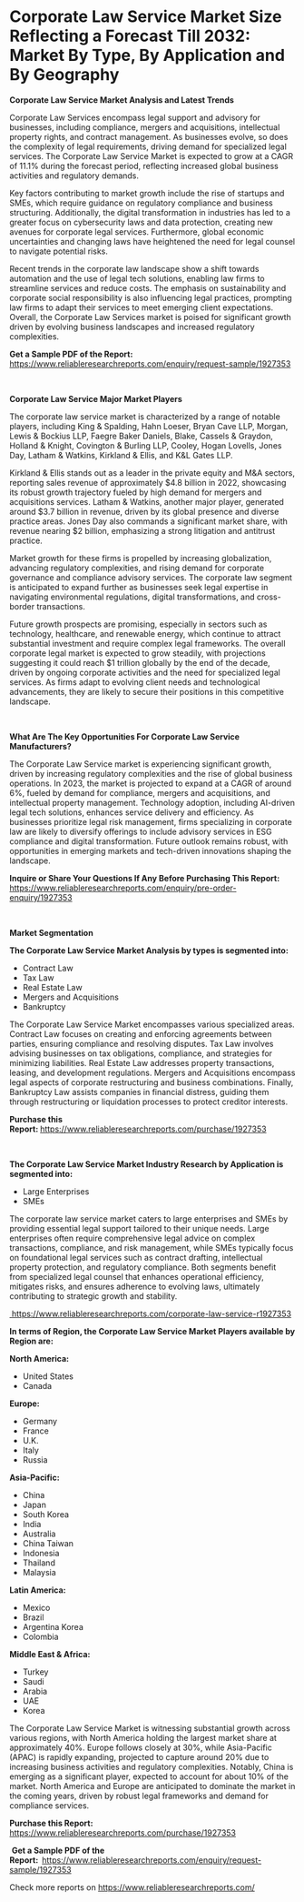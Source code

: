 <p><h1>Corporate Law Service Market Size Reflecting a Forecast Till 2032: Market By Type, By Application and By Geography</h1></p><p><strong>Corporate Law Service Market Analysis and Latest Trends</strong></p>
<p><p>Corporate Law Services encompass legal support and advisory for businesses, including compliance, mergers and acquisitions, intellectual property rights, and contract management. As businesses evolve, so does the complexity of legal requirements, driving demand for specialized legal services. The Corporate Law Service Market is expected to grow at a CAGR of 11.1% during the forecast period, reflecting increased global business activities and regulatory demands.</p><p>Key factors contributing to market growth include the rise of startups and SMEs, which require guidance on regulatory compliance and business structuring. Additionally, the digital transformation in industries has led to a greater focus on cybersecurity laws and data protection, creating new avenues for corporate legal services. Furthermore, global economic uncertainties and changing laws have heightened the need for legal counsel to navigate potential risks.</p><p>Recent trends in the corporate law landscape show a shift towards automation and the use of legal tech solutions, enabling law firms to streamline services and reduce costs. The emphasis on sustainability and corporate social responsibility is also influencing legal practices, prompting law firms to adapt their services to meet emerging client expectations. Overall, the Corporate Law Services market is poised for significant growth driven by evolving business landscapes and increased regulatory complexities.</p></p>
<p><strong>Get a Sample PDF of the Report:&nbsp;</strong> <a href="https://www.reliableresearchreports.com/enquiry/request-sample/1927353?utm_campaign=2216&utm_medium=2&utm_source=Github&utm_content=ia&utm_term=28022025&utm_id=corporate-law-service">https://www.reliableresearchreports.com/enquiry/request-sample/1927353</a></p>
<p>&nbsp;</p>
<p><strong>Corporate Law Service Major Market Players</strong></p>
<p><p>The corporate law service market is characterized by a range of notable players, including King & Spalding, Hahn Loeser, Bryan Cave LLP, Morgan, Lewis & Bockius LLP, Faegre Baker Daniels, Blake, Cassels & Graydon, Holland & Knight, Covington & Burling LLP, Cooley, Hogan Lovells, Jones Day, Latham & Watkins, Kirkland & Ellis, and K&L Gates LLP. </p><p>Kirkland & Ellis stands out as a leader in the private equity and M&A sectors, reporting sales revenue of approximately $4.8 billion in 2022, showcasing its robust growth trajectory fueled by high demand for mergers and acquisitions services. Latham & Watkins, another major player, generated around $3.7 billion in revenue, driven by its global presence and diverse practice areas. Jones Day also commands a significant market share, with revenue nearing $2 billion, emphasizing a strong litigation and antitrust practice.</p><p>Market growth for these firms is propelled by increasing globalization, advancing regulatory complexities, and rising demand for corporate governance and compliance advisory services. The corporate law segment is anticipated to expand further as businesses seek legal expertise in navigating environmental regulations, digital transformations, and cross-border transactions.</p><p>Future growth prospects are promising, especially in sectors such as technology, healthcare, and renewable energy, which continue to attract substantial investment and require complex legal frameworks. The overall corporate legal market is expected to grow steadily, with projections suggesting it could reach $1 trillion globally by the end of the decade, driven by ongoing corporate activities and the need for specialized legal services. As firms adapt to evolving client needs and technological advancements, they are likely to secure their positions in this competitive landscape.</p></p>
<p>&nbsp;</p>
<p><strong>What Are The Key Opportunities For Corporate Law Service Manufacturers?</strong></p>
<p><p>The Corporate Law Service market is experiencing significant growth, driven by increasing regulatory complexities and the rise of global business operations. In 2023, the market is projected to expand at a CAGR of around 6%, fueled by demand for compliance, mergers and acquisitions, and intellectual property management. Technology adoption, including AI-driven legal tech solutions, enhances service delivery and efficiency. As businesses prioritize legal risk management, firms specializing in corporate law are likely to diversify offerings to include advisory services in ESG compliance and digital transformation. Future outlook remains robust, with opportunities in emerging markets and tech-driven innovations shaping the landscape.</p></p>
<p><strong>Inquire or Share Your Questions If Any Before Purchasing This Report:</strong> <a href="https://www.reliableresearchreports.com/enquiry/pre-order-enquiry/1927353?utm_campaign=2216&utm_medium=2&utm_source=Github&utm_content=ia&utm_term=28022025&utm_id=corporate-law-service">https://www.reliableresearchreports.com/enquiry/pre-order-enquiry/1927353</a></p>
<p>&nbsp;</p>
<p><strong>Market Segmentation</strong></p>
<p><strong>The Corporate Law Service Market Analysis by types is segmented into:</strong></p>
<p><ul><li>Contract Law</li><li>Tax Law</li><li>Real Estate Law</li><li>Mergers and Acquisitions</li><li>Bankruptcy</li></ul></p>
<p><p>The Corporate Law Service Market encompasses various specialized areas. Contract Law focuses on creating and enforcing agreements between parties, ensuring compliance and resolving disputes. Tax Law involves advising businesses on tax obligations, compliance, and strategies for minimizing liabilities. Real Estate Law addresses property transactions, leasing, and development regulations. Mergers and Acquisitions encompass legal aspects of corporate restructuring and business combinations. Finally, Bankruptcy Law assists companies in financial distress, guiding them through restructuring or liquidation processes to protect creditor interests.</p></p>
<p><strong>Purchase this Report:&nbsp;</strong><a href="https://www.reliableresearchreports.com/purchase/1927353?utm_campaign=2216&utm_medium=2&utm_source=Github&utm_content=ia&utm_term=28022025&utm_id=corporate-law-service">https://www.reliableresearchreports.com/purchase/1927353</a></p>
<p>&nbsp;</p>
<p><strong>The Corporate Law Service Market Industry Research by Application is segmented into:</strong></p>
<p><ul><li>Large Enterprises</li><li>SMEs</li></ul></p>
<p><p>The corporate law service market caters to large enterprises and SMEs by providing essential legal support tailored to their unique needs. Large enterprises often require comprehensive legal advice on complex transactions, compliance, and risk management, while SMEs typically focus on foundational legal services such as contract drafting, intellectual property protection, and regulatory compliance. Both segments benefit from specialized legal counsel that enhances operational efficiency, mitigates risks, and ensures adherence to evolving laws, ultimately contributing to strategic growth and stability.</p></p>
<p><a href="https://www.reliableresearchreports.com/corporate-law-service-r1927353?utm_campaign=2216&utm_medium=2&utm_source=Github&utm_content=ia&utm_term=28022025&utm_id=corporate-law-service">&nbsp;https://www.reliableresearchreports.com/corporate-law-service-r1927353</a></p>
<p><strong>In terms of Region, the Corporate Law Service Market Players available by Region are:</strong></p>
<p>
    <p> <strong> North America: </strong>
        <ul>
            <li>United States</li>
            <li>Canada</li>
        </ul>
        </p> 
    <p> <strong> Europe: </strong>
        <ul>
            <li>Germany</li>
            <li>France</li>
            <li>U.K.</li>
            <li>Italy</li>
            <li>Russia</li>
        </ul>
        </p> 
    <p> <strong> Asia-Pacific: </strong>
        <ul>
            <li>China</li>
            <li>Japan</li>
            <li>South Korea</li>
            <li>India</li>
            <li>Australia</li>
            <li>China Taiwan</li>
            <li>Indonesia</li>
            <li>Thailand</li>
            <li>Malaysia</li>
        </ul>
        </p> 
    <p> <strong> Latin America: </strong>
        <ul>
            <li>Mexico</li>
            <li>Brazil</li>
            <li>Argentina Korea</li>
            <li>Colombia</li>
        </ul>
        </p> 
    <p> <strong> Middle East & Africa: </strong>
        <ul>
            <li>Turkey</li>
            <li>Saudi</li>
            <li>Arabia</li>
            <li>UAE</li>
            <li>Korea</li>
        </ul>
    </p>
    </p>
<p><p>The Corporate Law Service Market is witnessing substantial growth across various regions, with North America holding the largest market share at approximately 40%. Europe follows closely at 30%, while Asia-Pacific (APAC) is rapidly expanding, projected to capture around 20% due to increasing business activities and regulatory complexities. Notably, China is emerging as a significant player, expected to account for about 10% of the market. North America and Europe are anticipated to dominate the market in the coming years, driven by robust legal frameworks and demand for compliance services.</p></p>
<p><strong>Purchase this Report: </strong><a href="https://www.reliableresearchreports.com/purchase/1927353?utm_campaign=2216&utm_medium=2&utm_source=Github&utm_content=ia&utm_term=28022025&utm_id=corporate-law-service">https://www.reliableresearchreports.com/purchase/1927353</a></p>
<p>&nbsp;<strong>Get a Sample PDF of the Report:&nbsp;&nbsp;</strong><a href="https://www.reliableresearchreports.com/enquiry/request-sample/1927353?utm_campaign=2216&utm_medium=2&utm_source=Github&utm_content=ia&utm_term=28022025&utm_id=corporate-law-service">https://www.reliableresearchreports.com/enquiry/request-sample/1927353</a></p>
<p><strong></strong></p>
<p>Check more reports on <a href="https://www.reliableresearchreports.com/?utm_campaign=2216&utm_medium=2&utm_source=Github&utm_content=ia&utm_term=28022025&utm_id=corporate-law-service">https://www.reliableresearchreports.com/</a></p>